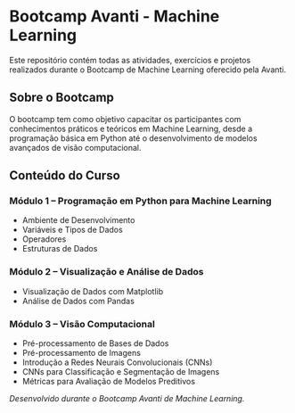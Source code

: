 # Bootcamp Avanti - Machine Learning

Este repositório contém todas as atividades, exercícios e projetos realizados durante o Bootcamp de Machine Learning oferecido pela Avanti.

## Sobre o Bootcamp

O bootcamp tem como objetivo capacitar os participantes com conhecimentos práticos e teóricos em Machine Learning, desde a programação básica em Python até o 
desenvolvimento de modelos avançados de visão computacional.

## Conteúdo do Curso

### Módulo 1 – Programação em Python para Machine Learning  
- Ambiente de Desenvolvimento  
- Variáveis e Tipos de Dados  
- Operadores  
- Estruturas de Dados  

### Módulo 2 – Visualização e Análise de Dados  
- Visualização de Dados com Matplotlib  
- Análise de Dados com Pandas  

### Módulo 3 – Visão Computacional  
- Pré-processamento de Bases de Dados  
- Pré-processamento de Imagens  
- Introdução a Redes Neurais Convolucionais (CNNs)  
- CNNs para Classificação e Segmentação de Imagens  
- Métricas para Avaliação de Modelos Preditivos

*Desenvolvido durante o Bootcamp Avanti de Machine Learning.*
